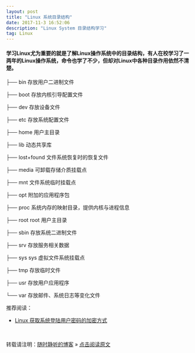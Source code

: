 ```yaml
---
layout: post
title: "Linux 系统目录结构"
date: 2017-11-3 16:52:06 
description: "Linux System 目录结构学习"
tag: Linux
---
```


#### 学习Linux尤为重要的就是了解Linux操作系统中的目录结构，有人在校学习了一两年的Linux操作系统，命令也学了不少，但却对Linux中各种目录作用依然不清楚。


├── bin     存放用户二进制文件

├── boot    存放内核引导配置文件

├── dev     存放设备文件

├── etc     存放系统配置文件

├── home    用户主目录

├── lib     动态共享库

├── lost+found  文件系统恢复时的恢复文件

├── media   可卸载存储介质挂载点

├── mnt     文件系统临时挂载点

├── opt     附加的应用程序包

├── proc    系统内存的映射目录，提供内核与进程信息

├── root    root 用户主目录

├── sbin    存放系统二进制文件

├── srv     存放服务相关数据

├── sys     sys 虚拟文件系统挂载点

├── tmp     存放临时文件

├── usr     存放用户应用程序

└── var     存放邮件、系统日志等变化文件




推荐阅读：

- [Linux 获取系统登陆用户密码的加密方式](http://ssjt21.github.io/2017/11/Linux_Get_SYS_CryptMode/)


<br>

转载请注明：[随时静听的博客](http://ssjt21.github.io) » [点击阅读原文](http://ssjt21.github.io/2017/11/Linux_DirStruct/)

